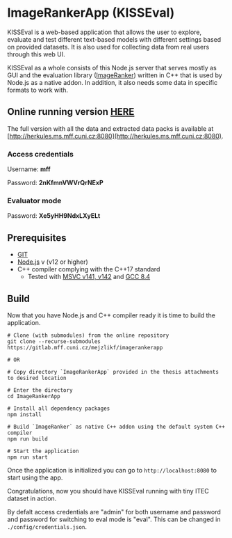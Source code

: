 # ImageRankerApp (KISSEval)
KISSEval is a web-based application that allows the user to explore, evaluate and test different text-based models with different settings based on provided datasets. It is also used for collecting data from real users through this web UI.

KISSEval as a whole consists of this Node.js server that serves mostly as GUI and the evaluation library ([ImageRanker](https://gitlab.mff.cuni.cz/mejzlikf/imageranker)) written in C++ that is used by Node.js as a native addon. In addition, it also needs some data in specific formats to work with. 

## Online running version [HERE](http://herkules.ms.mff.cuni.cz:8080)
The full version with all the data and extracted data packs is available at [http://herkules.ms.mff.cuni.cz:8080](http://herkules.ms.mff.cuni.cz:8080).

### Access credentials
Username: **mff**

Password: **2nKfmnVWVrQrNExP**

### Evaluator mode
Password: **Xe5yHH9NdxLXyELt**


## Prerequisites
- [GIT](https://git-scm.com/)
- [Node.js](https://nodejs.org/en/) v (v12 or higher)
- C++ compiler complying with the C++17 standard
    - Tested with [MSVC v141, v142](https://visualstudio.microsoft.com/visual-cpp-build-tools/) and [GCC 8.4](https://gcc.gnu.org/)


## Build
Now that you have Node.js and C++ compiler ready it is time to build the application.

```
# Clone (with submodules) from the online repository
git clone --recurse-submodules https://gitlab.mff.cuni.cz/mejzlikf/imagerankerapp

# OR

# Copy directory `ImageRankerApp` provided in the thesis attachments to desired location

# Enter the directory
cd ImageRankerApp

# Install all dependency packages
npm install

# Build `ImageRanker` as native C++ addon using the default system C++ compiler
npm run build

# Start the application
npm run start
```

Once the application is initialized you can go to `http://localhost:8080` to start using the app.

Congratulations, now you should have KISSEval running with tiny ITEC dataset in action. 

By defalt access credentials are "admin" for both username and password and password for switching to eval mode is "eval". This can be changed in `./config/credentials.json`.